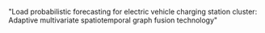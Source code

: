"Load probabilistic forecasting for electric vehicle charging station cluster: Adaptive multivariate spatiotemporal graph fusion technology" 

